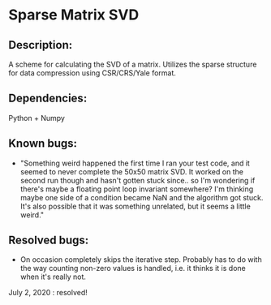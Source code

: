 # Sparse Matrix SVD

## Description: 

A scheme for calculating the SVD of a matrix. Utilizes the sparse structure for data compression using CSR/CRS/Yale format. 

## Dependencies:

Python + Numpy


## Known bugs:

* "Something weird happened the first time I ran your test code, and it seemed to never complete the 50x50
matrix SVD. It worked on the second run though and hasn't gotten stuck since.. so I'm wondering if there's
maybe a floating point loop invariant somewhere? I'm thinking maybe one side of a condition became NaN
and  the algorithm got stuck. It's also possible that it was something unrelated, but it seems a little weird."



## Resolved bugs:

* On occasion completely skips the iterative step. Probably has to do with the way counting non-zero values is handled, i.e. it thinks it is done when it's really not.

July 2, 2020 : resolved!
